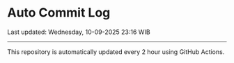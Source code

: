 # Auto Commit Log

Last updated: Wednesday, 10-09-2025 23:16 WIB

---

This repository is automatically updated every 2 hour using GitHub Actions.
